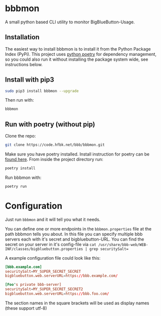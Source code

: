 # bbbmon

A small python based CLI utility to monitor BigBlueButton-Usage. 

## Installation

The easiest way to install bbbmon is to install it from the Python Package Index (PyPi). This project uses [python poetry](https://python-poetry.org/) for dependency management, so you could also run it without installing the package system wide, see instructions below.

## Install with pip3

```bash
sudo pip3 install bbbmon --upgrade
```

Then run with:

```bash
bbbmon
```

## Run with poetry (without pip)

Clone the repo:

```bash
git clone https://code.hfbk.net/bbb/bbbmon.git
```

Make sure you have poetry installed. Install instruction for poetry can be [found here](https://python-poetry.org/docs/#installation).
From inside the project directory run:

```bash
poetry install
```

Run bbbmon with:

```bash
poetry run
```



# Configuration

Just run `bbbmon` and it will tell you what it needs.

You can define one or more endpoints in the `bbbmon.properties` file at the path bbbmon tells you about. In this file you can specify multiple bbb servers each with it's secret and bigbluebutton-URL. You can find the secret on your server in it's config-file via `cat /usr/share/bbb-web/WEB-INF/classes/bigbluebutton.properties | grep securitySalt=`

A example configuration file could look like this:
```toml
[bbb.example.com]
securitySalt=MY_SUPER_SECRET_SECRET
bigbluebutton.web.serverURL=https://bbb.example.com/

[Foo's private bbb-server]
securitySalt=MY_SUPER_SECRET_SECRET2
bigbluebutton.web.serverURL=https://bbb.foo.com/
```
The section names in the square brackets will be used as display names (these support utf-8)